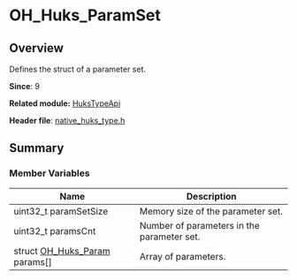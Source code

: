 # OH_Huks_ParamSet

<!--Kit: Universal Keystore Kit-->
<!--Subsystem: Security-->
<!--Owner: @wutiantian-gitee-->
<!--Designer: @HighLowWorld-->
<!--Tester: @wxy1234564846-->
<!--Adviser: @zengyawen-->

## Overview

Defines the struct of a parameter set.

**Since**: 9

**Related module:** [HuksTypeApi](capi-hukstypeapi.md)

**Header file**: [native_huks_type.h](capi-native-huks-type-h.md)

## Summary

### Member Variables

| Name| Description|
| -- | -- |
| uint32_t paramSetSize | Memory size of the parameter set.|
| uint32_t paramsCnt | Number of parameters in the parameter set.|
| struct [OH_Huks_Param](capi-hukstypeapi-oh-huks-param.md) params[] | Array of parameters.|
